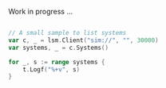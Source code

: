 Work in progress ...


```go

// A small sample to list systems
var c, _ = lsm.Client("sim://", "", 30000)
var systems, _ = c.Systems()

for _, s := range systems {
    t.Logf("%+v", s)
}
```